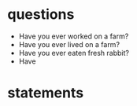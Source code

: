 # questions
- Have you ever worked on a farm?
- Have you ever lived on a farm?
- Have you ever eaten fresh rabbit?
- Have 
# statements